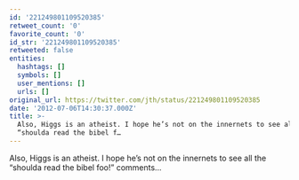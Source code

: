 ```yaml
---
id: '221249801109520385'
retweet_count: '0'
favorite_count: '0'
id_str: '221249801109520385'
retweeted: false
entities:
  hashtags: []
  symbols: []
  user_mentions: []
  urls: []
original_url: https://twitter.com/jth/status/221249801109520385
date: '2012-07-06T14:30:37.000Z'
title: >-
  Also, Higgs is an atheist. I hope he’s not on the innernets to see all the
  “shoulda read the bibel f…
---
```


Also, Higgs is an atheist. I hope he’s not on the innernets to see all the “shoulda read the bibel foo!” comments…